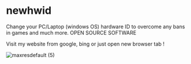 # newhwid
Change your PC/Laptop (windows OS) hardware ID to overcome any bans in games and much more. OPEN SOURCE SOFTWARE


Visit my website from google, bing or just open new browser tab !


![maxresdefault (5)](https://github.com/amenslama30/newhwid/assets/94746430/2a5f5e27-933f-4dce-81d2-b3ea6a6c56ac)


